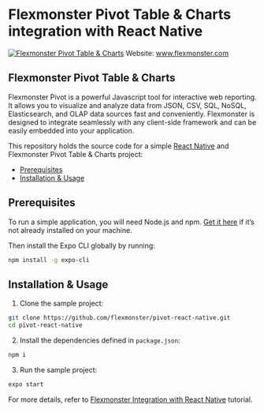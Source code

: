 # Flexmonster Pivot Table &amp; Charts integration with React Native
[![Flexmonster Pivot Table & Charts](https://www.flexmonster.com/fm_uploads/2020/06/GitHub_fm.png)](https://flexmonster.com)
Website: www.flexmonster.com

## Flexmonster Pivot Table & Charts

Flexmonster Pivot is a powerful Javascript tool for interactive web reporting. It allows you to visualize and analyze data from JSON, CSV, SQL, NoSQL, Elasticsearch, and OLAP data sources fast and conveniently. Flexmonster is designed to integrate seamlessly with any client-side framework and can be easily embedded into your application.

This repository holds the source code for a simple [React Native](https://reactnative.dev/) and Flexmonster Pivot Table & Charts project:
- [Prerequisites](#prerequisites)
- [Installation & Usage](#usage)

## <a name="prerequisites"></a>Prerequisites ##

To run a simple application, you will need Node.js and npm. [Get it here](https://docs.npmjs.com/downloading-and-installing-node-js-and-npm) if it’s not already installed on your machine.

Then install the Expo CLI globally by running:

```bash
npm install -g expo-cli
```


## <a name="usage"></a>Installation & Usage ##

 
1) Clone the sample project: 

```bash
git clone https://github.com/flexmonster/pivot-react-native.git 
cd pivot-react-native
```

2) Install the dependencies defined in `package.json`: 

```bash
npm i
```

3) Run the sample project: 

```bash
expo start
```

For more details, refer to [Flexmonster Integration with React Native](https://www.flexmonster.com/doc/integration-with-react-native/) tutorial.
